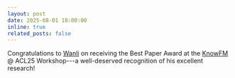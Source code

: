 ```yaml
---
layout: post
date: 2025-08-01 18:00:00
inline: true
related_posts: false
---
```


Congratulations to [Wanli](https://yangwl.site/) on receiving the Best Paper Award at the [KnowFM](https://knowledgeable-lm.github.io/) @ ACL25 Workshop---a well-deserved recognition of his excellent research!

